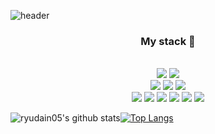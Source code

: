 ![header](https://capsule-render.vercel.app/api?color=fff&type=waving&text=🐰RyuDaIn_Developer🐰&animation=fadeIn&fontColor=FF1493)

<h3 align="center"> My stack 🔨 </h3>

<p align="center">
<br><img src="https://img.shields.io/badge/Node.js-339933?style=flat-square&logo=Node.js&logoColor=white"/>
<img src="https://img.shields.io/badge/Nodemon-76D04B?style=flat-square&logo=Nodemon&logoColor=white"/>
<br><img src="https://img.shields.io/badge/JavaScript-F7DF1E?style=flat-square&logo=JavaScript&logoColor=white"/> 
<img src="https://img.shields.io/badge/HTML5-E34F26?style=flat-square&logo=HTML5&logoColor=white"/>
<img src="https://img.shields.io/badge/CSS3-1572B6?style=flat-square&logo=CSS3&logoColor=white"/> </br>
<img src="https://img.shields.io/badge/Django-92E20?style=flat-square&logo=Django&logoColor=white"/>
<img src="https://img.shields.io/badge/C-A8B9CC?style=flat-square&logo=C&logoColor=white"/>
<img src="https://img.shields.io/badge/MySQL-4479A1?style=flat-square&logo=MySQL&logoColor=white"/>
<img src="https://img.shields.io/badge/Express-000000?style=flat-square&logo=Express&logoColor=white"/>
<img src="https://img.shields.io/badge/Linux-FCC624?style=flat-square&logo=Linux&logoColor=white"/>
<img src="https://img.shields.io/badge/Amazon AWS-232F3E?style=flat-square&logo=Amazon AWS&logoColor=white"/>
</p>

![ryudain05's github stats](https://github-readme-stats.vercel.app/api?username=ryudain05&theme=omni&show_icons=true)[![Top Langs](https://github-readme-stats.vercel.app/api/top-langs/?username=ryudain05&layout=compact&theme=dracula)](https://github.com/metleeha)
